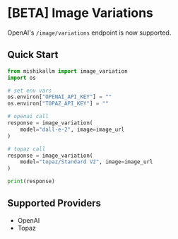 # [BETA] Image Variations

OpenAI's `/image/variations` endpoint is now supported.

## Quick Start

```python
from mishikallm import image_variation
import os 

# set env vars 
os.environ["OPENAI_API_KEY"] = ""
os.environ["TOPAZ_API_KEY"] = ""

# openai call
response = image_variation(
    model="dall-e-2", image=image_url
)

# topaz call
response = image_variation(
    model="topaz/Standard V2", image=image_url
)

print(response)
```

## Supported Providers

- OpenAI
- Topaz
